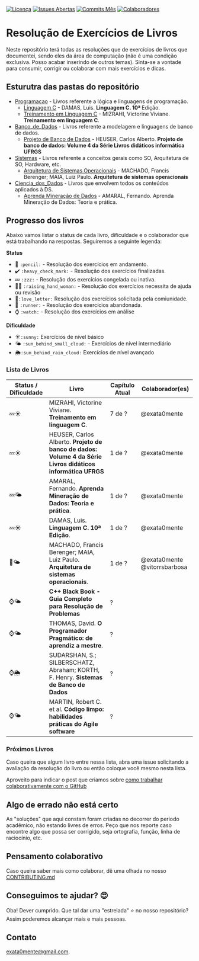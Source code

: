 [![Licença](https://img.shields.io/github/license/exata0mente/ResolucoesLivros.svg)](https://img.shields.io/github/license/exata0mente/ResolucoesLivros.svg)
[![Issues Abertas](https://img.shields.io/github/issues/exata0mente/ResolucoesLivros.svg)](https://img.shields.io/github/issues/exata0mente/ResolucoesLivros.svg)
[![Commits Mês](https://img.shields.io/github/commit-activity/m/exata0mente/ResolucoesLivros.svg)](https://img.shields.io/github/commit-activity/m/exata0mente/ResolucoesLivros.svg)
[![Colaboradores](https://img.shields.io/github/contributors/exata0mente/resolucoeslivros.svg)](https://img.shields.io/github/contributors/exata0mente/resolucoeslivros.svg)
# Resolução de Exercícios de Livros

Neste repositório terá todas as resoluções que de exercícios de livros que documentei, sendo eles da área de computação (não é uma condição exclusiva. Posso acabar inserindo de outros temas). Sinta-se a vontade para consumir, corrigir ou colaborar com mais exercícios e dicas.

## Esturutra das pastas do repositório


* [Programacao](Programacao/) - Livros referente a lógica e linguagens de programação.
  * [Linguagem C](Programacao/Linguagem-C) - DAMAS, Luis. **Linguagem C. 10ª** Edição.
  * [Treinamento em Linguagem C](Programacao/Treinamento_em_Linguagem_C) - MIZRAHI, Victorine Viviane. **Treinamento em linguagem C**.
* [Banco_de_Dados](Banco_de_Dados/) - Livros referente a modelagem e linguagens de banco de dados.
  * [Projeto de Banco de Dados](Banco_de_Dados/Projeto_de_BD) - HEUSER, Carlos Alberto. **Projeto de banco de dados: Volume 4 da Série Livros didáticos informática UFRGS**
* [Sistemas](Sistemas/) - Livros referente a conceitos gerais como SO, Arquitetura de SO, Hardware, etc.
  * [Arquitetura de Sistemas Operacionais](Sistemas/Arquitetura_de_SO) - MACHADO, Francis Berenger; MAIA, Luiz Paulo. **Arquitetura de sistemas operacionais**
* [Ciencia_dos_Dados](Ciencia_dos_Dados/) - Livros que envolvem todos os conteúdos aplicados à DS.
  * [Aprenda Mineração de Dados](Ciencia_dos_Dados/Livro_Aprenda_Mineracao_Dados) - AMARAL, Fernando. Aprenda Mineração de Dados: Teoria e prática.

## Progresso dos livros

Abaixo vamos listar o status de cada livro, dificuldade e o colaborador que está trabalhando na respostas. Seguiremos a seguinte legenda:

**Status**
* :pencil: `:pencil:`  - Resolução dos exercícios em andamento.
* :heavy_check_mark: `:heavy_check_mark:` - Resolução dos exercícios finalizadas.
* :zzz: `:zzz:` - Resolução dos exercícios congelada ou inativa.
* :raising_hand_woman: `:raising_hand_woman:` - Resolução dos exercícios necessita de ajuda ou revisão
* :love_letter:`:love_letter:` Resolução dos exercícios solicitada pela comiunidade.
* :runner: `:runner:` - Resolução dos exercícios abandonada.
* :watch: `:watch:` - Resolução dos exercícios em análise

**Dificuldade**
* :sunny:`:sunny:` Exercícios de nível básico
* :sun_behind_small_cloud: `:sun_behind_small_cloud:` - Exercícios de nível intermediário
* :sun_behind_rain_cloud:`:sun_behind_rain_cloud:` Exercícios de nível avançado

### Lista de Livros

Status / Dificuldade | Livro | Capítulo Atual | Colaborador(es)|
-------------------- |-------|----------------|----------------|
:zzz::sunny:| MIZRAHI, Victorine Viviane. **Treinamento em linguagem C**.|7 de ?| @exata0mente
:zzz::sunny:| HEUSER, Carlos Alberto. **Projeto de banco de dados: Volume 4 da Série Livros didáticos informática UFRGS** | 1 de ? | @exata0mente
:zzz::sun_behind_small_cloud: | AMARAL, Fernando. **Aprenda Mineração de Dados: Teoria e prática**. | 1 de ? | @exata0mente
:zzz::sunny:| DAMAS, Luis. **Linguagem C. 10ª Edição**. | 1 de ? | @exata0mente
:pencil::sun_behind_small_cloud:|MACHADO, Francis Berenger; MAIA, Luiz Paulo. **Arquitetura de sistemas operacionais**.| 1 de ? | @exata0mente @vitorrsbarbosa
:watch::sun_behind_small_cloud:| **C++ Black Book - Guia Completo para Resolução de Problemas** | ? |
:watch::sun_behind_small_cloud:|THOMAS, David. **O Programador Pragmático: de aprendiz a mestre**.|?|
:watch::sun_behind_rain_cloud:| SUDARSHAN, S.; SILBERSCHATZ, Abraham; KORTH, F. Henry. **Sistemas de Banco de Dados** | ? |
:watch::sun_behind_small_cloud:|MARTIN, Robert C. et al. **Código limpo: habilidades práticas do Agile software** | ? |

### Próximos Livros

Caso queira que algum livro entre nessa lista, abra uma issue solicitando a avaliação da resolução do livro ou então coloque você mesmo nesta lista.

Aproveito para indicar o post que criamos sobre [como trabalhar colaborativamente com o GitHub](https://exata0mente.com.br/resp/como-trabalhar-colaborativamente-utilizando-o-github)

## Algo de errado não está certo

As "soluções" que aqui constam foram criadas no decorrer do periodo acadêmico, não estando livres de erros. Peço que nos reporte caso encontre algo que possa ser corrigido, seja ortografia, função, linha de raciocínio, etc.

## Pensamento colaborativo

Caso queira saber mais como colaborar, dê uma olhada no nosso [CONTRIBUTING.md](docs/CONTRIBUTING.md)

## Conseguimos te ajudar? :heart_eyes:

Oba! Dever cumprido. Que tal dar uma "estrelada" :star: no nosso repositório? Assim poderemos alcançar mais e mais pessoas.

## Contato

exata0mente@gmail.com.
